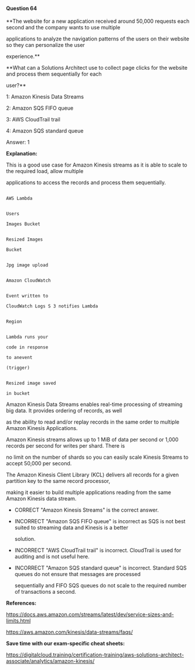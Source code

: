 #### Question  64


**The website for a new application received around 50,000 requests each second and the company wants to use multiple

applications to analyze the navigation patterns of the users on their website so they can personalize the user

experience.**


**What can a Solutions Architect use to collect page clicks for the website and process them sequentially for each

user?**


1: Amazon Kinesis Data Streams


2: Amazon SQS FIFO queue


3: AWS CloudTrail trail


4: Amazon SQS standard queue


Answer: 1


**Explanation:**


This is a good use case for Amazon Kinesis streams as it is able to scale to the required load, allow multiple

applications to access the records and process them sequentially.


```

AWS Lambda

```


```

Users

Images Bucket

```


```

Resized Images

Bucket

```


```

Jpg image upload

```


```

Amazon CloudWatch

```


```

Event written to

CloudWatch Logs S 3 notifies Lambda

```


```

Region

```


```

Lambda runs your

code in response

to anevent

(trigger)

```


```

Resized image saved

in bucket

```


Amazon Kinesis Data Streams enables real-time processing of streaming big data. It provides ordering of records, as well

as the ability to read and/or replay records in the same order to multiple Amazon Kinesis Applications.


Amazon Kinesis streams allows up to 1 MiB of data per second or 1,000 records per second for writes per shard. There is

no limit on the number of shards so you can easily scale Kinesis Streams to accept 50,000 per second.


The Amazon Kinesis Client Library (KCL) delivers all records for a given partition key to the same record processor,

making it easier to build multiple applications reading from the same Amazon Kinesis data stream.


- CORRECT "Amazon Kinesis Streams" is the correct answer.


- INCORRECT "Amazon SQS FIFO queue" is incorrect as SQS is not best suited to streaming data and Kinesis is a better

  solution.


- INCORRECT "AWS CloudTrail trail" is incorrect. CloudTrail is used for auditing and is not useful here.


- INCORRECT "Amazon SQS standard queue" is incorrect. Standard SQS queues do not ensure that messages are processed

  sequentially and FIFO SQS queues do not scale to the required number of transactions a second.


**References:**


https://docs.aws.amazon.com/streams/latest/dev/service-sizes-and-limits.html


https://aws.amazon.com/kinesis/data-streams/faqs/


**Save time with our exam-specific cheat sheets:**


https://digitalcloud.training/certification-training/aws-solutions-architect-associate/analytics/amazon-kinesis/

